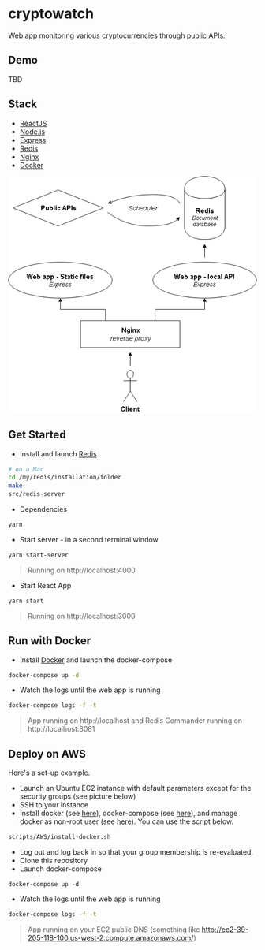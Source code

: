 # cryptowatch
Web app monitoring various cryptocurrencies through public APIs.

## Demo
TBD

## Stack
* [ReactJS](https://reactjs.org/)
* [Node.js](https://nodejs.org/en/)
* [Express](http://expressjs.com/)
* [Redis](https://redis.io/download)
* [Nginx](https://nginx.org/en/)
* [Docker](https://www.docker.com/)

![alt text](https://raw.githubusercontent.com/johnnyconroy/cryptowatch/master/images/stackDiagram.png)

## Get Started
* Install and launch [Redis](https://redis.io/download)
```bash
# on a Mac
cd /my/redis/installation/folder
make
src/redis-server
```
* Dependencies
```bash
yarn
```
* Start server - in a second terminal window
```bash
yarn start-server
```
> Running on http://localhost:4000
* Start React App
```bash
yarn start
```
> Running on http://localhost:3000

## Run with Docker
* Install [Docker](https://www.docker.com/) and launch the docker-compose
```bash
docker-compose up -d
```
* Watch the logs until the web app is running
```bash
docker-compose logs -f -t
```
> App running on http://localhost and Redis Commander running on http://localhost:8081

## Deploy on AWS
Here's a set-up example.
* Launch an Ubuntu EC2 instance with default parameters except for the security groups (see picture below)
* SSH to your instance
* Install docker (see [here](https://docs.docker.com/install/linux/docker-ce/ubuntu/#install-using-the-repository)), docker-compose (see [here](https://docs.docker.com/compose/install/)), and manage docker as non-root user (see [here](https://docs.docker.com/install/linux/linux-postinstall/)). You can use the script below.
```bash
scripts/AWS/install-docker.sh
```
* Log out and log back in so that your group membership is re-evaluated.
* Clone this repository
* Launch docker-compose
```
docker-compose up -d
```
* Watch the logs until the web app is running
```bash
docker-compose logs -f -t
```
> App running on your EC2 public DNS (something like http://ec2-39-205-118-100.us-west-2.compute.amazonaws.com/)
